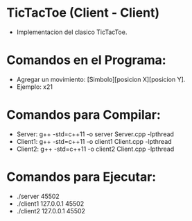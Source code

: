 # TicTacToe (Client - Client)

- Implementacion del clasico TicTacToe.

# Comandos en el Programa:
- Agregar un movimiento: [Simbolo][posicion X][posicion Y].
- Ejemplo: x21

# Comandos para Compilar:

  - Server:  g++ -std=c++11 -o server Server.cpp -lpthread
  - Client1:  g++ -std=c++11 -o client1 Client.cpp -lpthread
  - Client2:  g++ -std=c++11 -o client2 Client.cpp -lpthread

# Comandos para Ejecutar:

  - ./server 45502
  - ./client1 127.0.0.1 45502
  - ./client2 127.0.0.1 45502